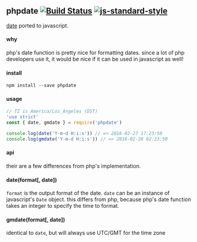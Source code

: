 ## phpdate [![Build Status](https://travis-ci.org/nkcmr/phpdate.svg?branch=master)](https://travis-ci.org/nkcmr/phpdate) [![js-standard-style](https://img.shields.io/badge/code%20style-standard-brightgreen.svg)](http://standardjs.com/)

[date](https://secure.php.net/manual/en/function.date.php) ported to javascript. 

#### why

php's date function is pretty nice for formatting dates. since a lot of php developers use it, it would be nice if it can be used in javascript as well!

#### install

```
npm install --save phpdate
```

#### usage

```javascript
// TZ is America/Los_Angeles (DST)
'use strict'
const { date, gmdate } = require('phpdate')

console.log(date('Y-m-d H:i:s')) // => 2016-02-27 17:23:50
console.log(gmdate('Y-m-d H:i:s')) // => 2016-02-28 02:23:50
```

#### api

their are a few differences from php's implementation.

#### date(format[, date])

`format` is the output format of the date. `date` can be an instance of javascript's `Date` object. this differs from php, because php's date function takes an integer to specify the time to format.

#### gmdate(format[, date])

identical to `date`, but will always use UTC/GMT for the time zone
